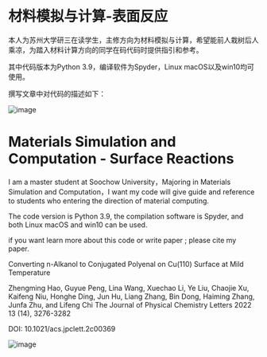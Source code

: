 # 材料模拟与计算-表面反应  


本人为苏州大学研三在读学生，主修方向为材料模拟与计算，希望能前人栽树后人乘凉，为踏入材料计算方向的同学在码代码时提供指引和参考。

其中代码版本为Python 3.9，编译软件为Spyder，Linux macOS以及win10均可使用。

撰写文章中对代码的描述如下：

![image](https://user-images.githubusercontent.com/60353745/178886074-0dc94050-a6a9-43e4-9798-874aa9cb3464.png)





# Materials Simulation and Computation - Surface Reactions

I am a master student at Soochow University，Majoring in Materials Simulation and Computation，I want my code will give guide and reference to students who entering the direction of material computing.

The code version is Python 3.9, the compilation software is Spyder, and both Linux macOS and win10 can be used.


if you want learn more about this code or write paper ; please cite my paper.

Converting n-Alkanol to Conjugated Polyenal on Cu(110) Surface at Mild Temperature


Zhengming Hao, Guyue Peng, Lina Wang, Xuechao Li, Ye Liu, Chaojie Xu, Kaifeng Niu, Honghe Ding, Jun Hu, Liang Zhang, Bin Dong, Haiming Zhang, Junfa Zhu, and Lifeng Chi
The Journal of Physical Chemistry Letters 2022 13 (14), 3276-3282


DOI: 10.1021/acs.jpclett.2c00369


![image](https://user-images.githubusercontent.com/60353745/178888204-2cf3e935-9d36-46f8-a6d1-4fecea34fd95.png)


